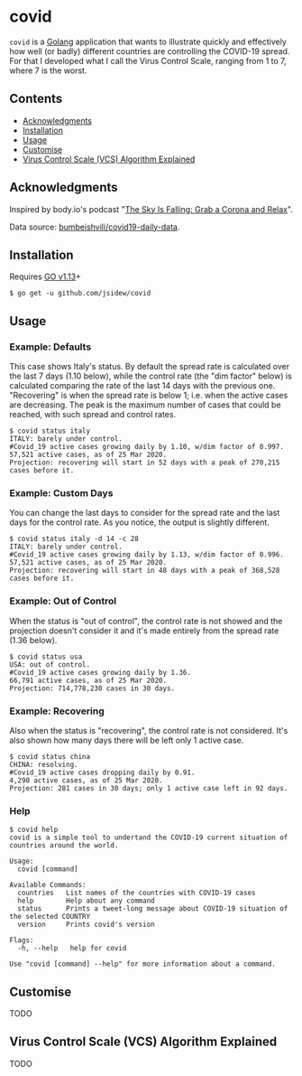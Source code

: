 # covid

`covid` is a [Golang](https://golang.org/) application that wants to illustrate quickly and effectively how well (or badly) different countries are controlling the COVID-19 spread. For that I developed what I call the Virus Control Scale, ranging from 1 to 7, where 7 is the worst.

## Contents
* [Acknowledgments](#acknowledgments)
* [Installation](#installation)
* [Usage](#usage)
* [Customise](#customise)
* [Virus Control Scale (VCS) Algorithm Explained](#virus-control-scale-vcs-algorithm-explained)

## Acknowledgments

Inspired by body.io's podcast
   "[The Sky Is Falling: Grab a Corona and Relax](https://body.io/the-sky-is-falling-grab-a-corona-and-relax/)".

Data source: [bumbeishvili/covid19-daily-data](https://github.com/bumbeishvili/covid19-daily-data).

## Installation

Requires [GO v1.13](https://golang.org/dl/)+

```
$ go get -u github.com/jsidew/covid
```

## Usage

### Example: Defaults

This case shows Italy's status. By default the spread rate is calculated over the last 7 days (1.10 below), while the control rate (the "dim factor" below) is calculated comparing the rate of the last 14 days with the previous one. "Recovering" is when the spread rate is below 1; i.e. when the active cases are decreasing. The peak is the maximum number of cases that could be reached, with such spread and control rates.
```
$ covid status italy
ITALY: barely under control.
#Covid_19 active cases growing daily by 1.10, w/dim factor of 0.997.
57,521 active cases, as of 25 Mar 2020.
Projection: recovering will start in 52 days with a peak of 270,215 cases before it.
```

### Example: Custom Days 

You can change the last days to consider for the spread rate and the last days for the control rate. As you notice, the output is slightly different.
```
$ covid status italy -d 14 -c 28
ITALY: barely under control.
#Covid_19 active cases growing daily by 1.13, w/dim factor of 0.996.
57,521 active cases, as of 25 Mar 2020.
Projection: recovering will start in 48 days with a peak of 368,528 cases before it.
```

### Example: Out of Control

When the status is "out of control", the control rate is not showed and the projection doesn't consider it and it's made entirely from the spread rate (1.36 below).
```
$ covid status usa
USA: out of control.
#Covid_19 active cases growing daily by 1.36.
66,791 active cases, as of 25 Mar 2020.
Projection: 714,778,230 cases in 30 days.
```

### Example: Recovering

Also when the status is "recovering", the control rate is not considered. It's also shown how many days there will be left only 1 active case.
```
$ covid status china
CHINA: resolving.
#Covid_19 active cases dropping daily by 0.91.
4,290 active cases, as of 25 Mar 2020.
Projection: 281 cases in 30 days; only 1 active case left in 92 days.
```


### Help

```
$ covid help
covid is a simple tool to undertand the COVID-19 current situation of countries around the world.

Usage:
  covid [command]

Available Commands:
  countries   List names of the countries with COVID-19 cases
  help        Help about any command
  status      Prints a tweet-long message about COVID-19 situation of the selected COUNTRY
  version     Prints covid's version

Flags:
  -h, --help   help for covid

Use "covid [command] --help" for more information about a command.
```

## Customise

TODO

## Virus Control Scale (VCS) Algorithm Explained

TODO
